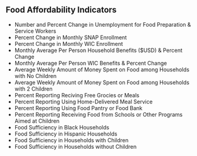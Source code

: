  
 ## Food Affordability Indicators
 
 - Number and Percent Change in Unemployment for Food Preparation & Service Workers
 - Percent Change in Monthly SNAP Enrollment
 - Percent Change in Monthly WIC Enrollment
 - Monthly Average Per Person Household Benefits ($USD) & Percent Change 
 - Monthly Average Per Person WIC Benefits & Percent Change
 - Average Weekly Amount of Money Spent on Food among Households with No Children 
 - Average Weekly Amount of Money Spent on Food among Households with 2 Children 
 - Percent Reporting Reciving Free Grocies or Meals
 - Percent Reporting Using Home-Delivered Meal Service
 - Percent Reporting Using Food Pantry or Food Bank
 - Percent Reporting Receiving Food from Schools or Other Programs Aimed at Children
 - Food Sufficiency in Black Households
 - Food Sufficiency in Hispanic Households
 - Food Sufficiency in Households with Children
 - Food Sufficiency in Households without Children
